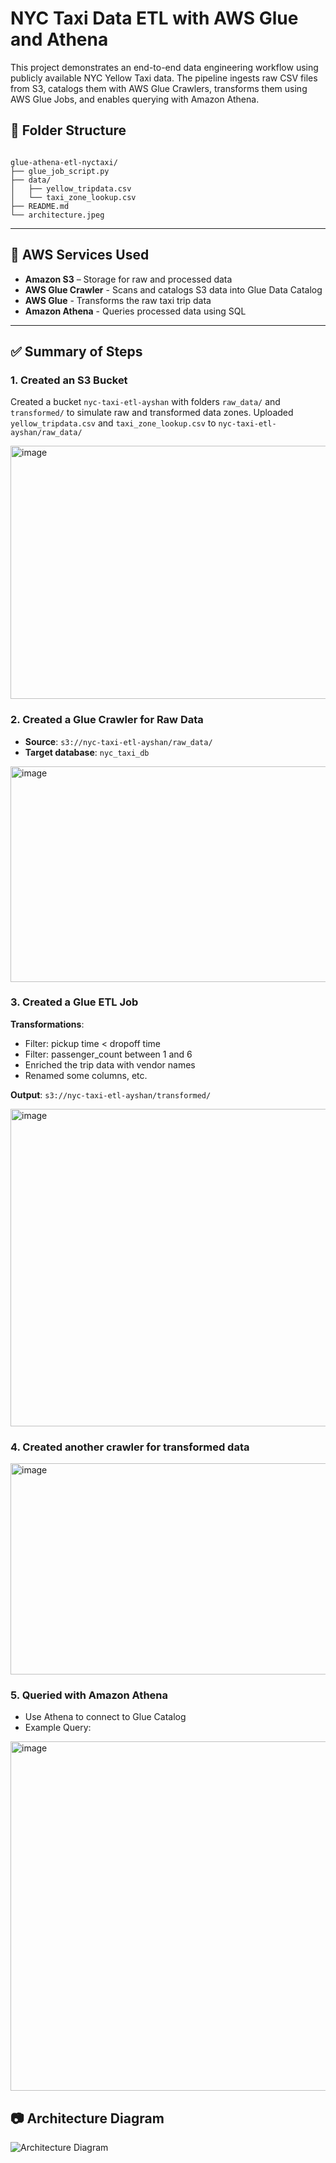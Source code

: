 # NYC Taxi Data ETL with AWS Glue and Athena

This project demonstrates an end-to-end data engineering workflow using publicly available NYC Yellow Taxi data. The pipeline ingests raw CSV files from S3, catalogs them with AWS Glue Crawlers, transforms them using AWS Glue Jobs, and enables querying with Amazon Athena.

## 📁 Folder Structure 

  
``` 

glue-athena-etl-nyctaxi/  
├── glue_job_script.py           
├── data/ 
│   ├── yellow_tripdata.csv
│   └── taxi_zone_lookup.csv 
├── README.md                     
└── architecture.jpeg             

```

---

## 🧪 AWS Services Used
- **Amazon S3** – Storage for raw and processed data 
- **AWS Glue Crawler** - Scans and catalogs S3 data into Glue Data Catalog
- **AWS Glue** - Transforms the raw taxi trip data
- **Amazon Athena** - Queries processed data using SQL

---

## ✅ Summary of Steps

### 1. Created an S3 Bucket
Created a bucket `nyc-taxi-etl-ayshan` with folders `raw_data/` and `transformed/` to simulate raw and transformed data zones. 
Uploaded `yellow_tripdata.csv` and `taxi_zone_lookup.csv` to `nyc-taxi-etl-ayshan/raw_data/`

<img width="1492" height="405" alt="image" src="https://github.com/user-attachments/assets/fc71785c-564b-46bd-af59-8f7d10cadb6d" />


### 2. Created a Glue Crawler for Raw Data
 - **Source**: `s3://nyc-taxi-etl-ayshan/raw_data/`
 - **Target database**: `nyc_taxi_db`

<img width="1217" height="345" alt="image" src="https://github.com/user-attachments/assets/f32449fb-06cf-43e5-985b-4c43684d7cf4" />


### 3. Created a Glue ETL Job
**Transformations**: 
- Filter: pickup time < dropoff time
- Filter: passenger_count between 1 and 6
- Enriched the trip data with vendor names
- Renamed some columns, etc.

**Output**: `s3://nyc-taxi-etl-ayshan/transformed/`

<img width="1478" height="508" alt="image" src="https://github.com/user-attachments/assets/733e131a-3995-423b-97f8-ff2dc878ac9b" />

### 4. Created another crawler for transformed data

<img width="1223" height="338" alt="image" src="https://github.com/user-attachments/assets/83e6cac8-9d49-4b2d-8bcc-b920dd0e5fcf" />

### 5. Queried with Amazon Athena
- Use Athena to connect to Glue Catalog
- Example Query:

<img width="1488" height="559" alt="image" src="https://github.com/user-attachments/assets/e0c4604c-4cd2-45d8-a6e8-b340067beeab" />


## 📷 Architecture Diagram

![Architecture Diagram](architecture.jpeg)
